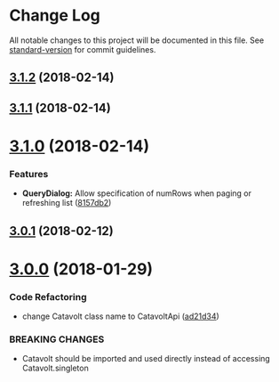 # Change Log

All notable changes to this project will be documented in this file. See [standard-version](https://github.com/conventional-changelog/standard-version) for commit guidelines.

<a name="3.1.2"></a>
## [3.1.2](https://git.catavolt.com/javascript/sdk/compare/v3.1.1...v3.1.2) (2018-02-14)



<a name="3.1.1"></a>
## [3.1.1](https://git.catavolt.com/javascript/sdk/compare/v3.1.0...v3.1.1) (2018-02-14)



<a name="3.1.0"></a>
# [3.1.0](https://git.catavolt.com/javascript/sdk/compare/v3.0.1...v3.1.0) (2018-02-14)


### Features

* **QueryDialog:** Allow specification of numRows when paging or refreshing list ([8157db2](https://git.catavolt.com/javascript/sdk/commits/8157db2))



<a name="3.0.1"></a>
## [3.0.1](https://git.catavolt.com/javascript/sdk/compare/v3.0.0...v3.0.1) (2018-02-12)



<a name="3.0.0"></a>
# [3.0.0](https://git.catavolt.com/javascript/sdk/compare/2.0.0...3.0.0) (2018-01-29)


### Code Refactoring

* change Catavolt class name to CatavoltApi ([ad21d34](https://git.catavolt.com/javascript/sdk/commits/ad21d34))


### BREAKING CHANGES

* Catavolt should be imported and used directly instead of accessing
Catavolt.singleton
